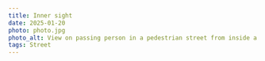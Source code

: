 ```yaml
---
title: Inner sight
date: 2025-01-20
photo: photo.jpg
photo_alt: View on passing person in a pedestrian street from inside a store
tags: Street
---
```

